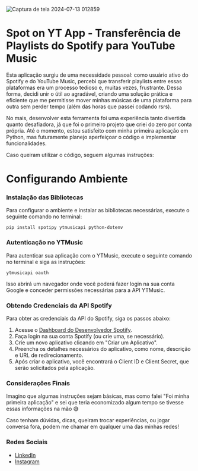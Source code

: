 <link rel="stylesheet" href="path/to/font-awesome/css/font-awesome.min.css">



![Captura de tela 2024-07-13 012859](https://github.com/user-attachments/assets/7ea3c74c-5e53-4436-83fe-ba519b0dbc61)




# Spot on YT App - Transferência de Playlists do Spotify para YouTube Music

Esta aplicação surgiu de uma necessidade pessoal: como usuário ativo do Spotify e do YouTube Music, percebi que transferir playlists entre essas plataformas era um processo tedioso e, muitas vezes, frustrante. 
Dessa forma, decidi unir o útil ao agradável, criando uma solução prática e eficiente que me permitisse mover minhas músicas de uma plataforma para outra sem perder tempo (além das horas que passei codando rsrs).

No mais, desenvolver esta ferramenta foi uma experiência tanto divertida quanto desafiadora, já que foi o primeiro projeto que criei do zero por conta própria. 
Até o momento, estou satisfeito com minha primeira aplicação em Python, mas futuramente planejo aperfeiçoar o código e implementar funcionalidades.

Caso queiram utilizar o código, seguem algumas instruções:

# Configurando Ambiente

### Instalação das Bibliotecas ###

Para configurar o ambiente e instalar as bibliotecas necessárias, execute o seguinte comando no terminal:

```
pip install spotipy ytmusicapi python-dotenv
```



### Autenticação no YTMusic ###

Para autenticar sua aplicação com o YTMusic, execute o seguinte comando no terminal e siga as instruções:
```
ytmusicapi oauth
```
Isso abrirá um navegador onde você poderá fazer login na sua conta Google e conceder permissões necessárias para a API YTMusic.




### Obtendo Credenciais da API Spotify ###

Para obter as credenciais da API do Spotify, siga os passos abaixo:

<ol class="lista-ordenada">
    <li>Acesse o <a href="https://developer.spotify.com/dashboard/">Dashboard do Desenvolvedor Spotify</a>.</li>
    <li>Faça login na sua conta Spotify (ou crie uma, se necessário).</li>
    <li>Crie um novo aplicativo clicando em "Criar um Aplicativo".</li>
    <li>Preencha os detalhes necessários do aplicativo, como nome, descrição e URL de redirecionamento.</li>
    <li>Após criar o aplicativo, você encontrará o Client ID e Client Secret, que serão solicitados pela aplicação.</li>
</ol>


### Considerações Finais ###
Imagino que algumas instruções sejam básicas, mas como falei "Foi minha primeira aplicação" e sei que teria economizado algum tempo se tivesse essas informações na mão 😅

Caso tenham dúvidas, dicas, queiram trocar experiências, ou jogar conversa fora, podem me chamar em qualquer uma das minhas redes!

<h3>Redes Sociais</h3>
<ul>
        <li>
            <i class="fab fa-linkedin"></i>
            <a href="https://www.linkedin.com/in/fernandofthompson/" target="_blank">
                LinkedIn
            </a>
        </li>
        <li>
            <i class="fab fa-instagram"></i>
            <a href="https://www.instagram.com/f.fthompson/" target="_blank">
                Instagram
            </a>
        </li>
</ul>
